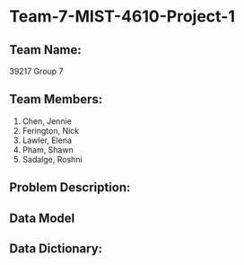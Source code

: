 # Team-7-MIST-4610-Project-1

## Team Name: 
39217 Group 7

## Team Members:

1. Chen, Jennie
2. Ferington, Nick
3. Lawler, Elena
4. Pham, Shawn
5. Sadalge, Roshni

## Problem Description:

## Data Model

## Data Dictionary:


